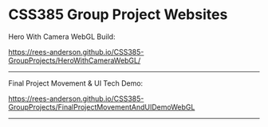 # CSS385 Group Project Websites

Hero With Camera WebGL Build: 

<https://rees-anderson.github.io/CSS385-GroupProjects/HeroWithCameraWebGL/>

------------------------------------------------------------------------------------------

Final Project Movement & UI Tech Demo: 

<https://rees-anderson.github.io/CSS385-GroupProjects/FinalProjectMovementAndUIDemoWebGL>

------------------------------------------------------------------------------------------
